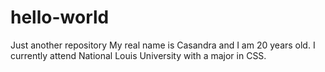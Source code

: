 # hello-world
Just another repository
My real name is Casandra and I am 20 years old.
I currently attend National Louis University with a major in CSS.
